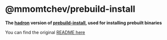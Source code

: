 # @mmomtchev/prebuild-install

**The [hadron](https://github.com/mmomtchev/hadron) version of [prebuild-install](https://github.com/prebuild/prebuild-install), used for installing prebuilt binaries**

You can find the original [README here](https://github.com/mmomtchev/prebuild-install/blob/main/README.md)
